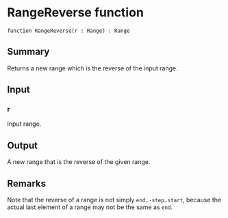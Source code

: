 # RangeReverse function

`function RangeReverse(r : Range) : Range`

## Summary
Returns a new range which is the reverse of the input range.

## Input
### r
Input range.

## Output
A new range that is the reverse of the given range.

## Remarks
Note that the reverse of a range is not simply `end`..`-step`..`start`, because
the actual last element of a range may not be the same as `end`.
